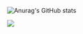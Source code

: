 ![Anurag's GitHub stats](https://github-readme-stats.vercel.app/api?username=suyamg&show_icons=true&theme=radical)


<a href="버튼을 눌렀을 때 이동할 링크" target="_blank"><img src="https://img.shields.io/badge/뱃지레이블-#EF2D5E?style=뱃지모양&logo=로고&logoColor=로고색상"/></a>
